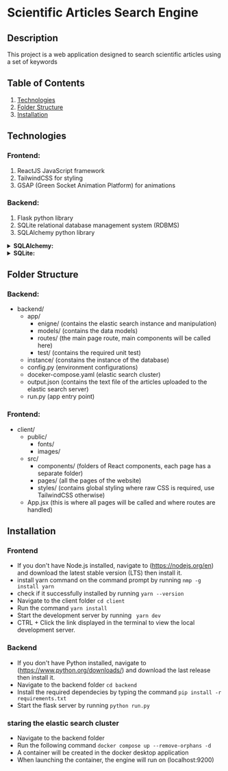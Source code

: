 # Scientific Articles Search Engine

## Description
This project is a web application designed to search scientific articles using a set of keywords

## Table of Contents

1. [Technologies](#technologies)
2. [Folder Structure](#folder-structure)
3. [Installation](#installation)

## Technologies
### Frontend:
  1. ReactJS JavaScript framework
  2. TailwindCSS for styling
  3. GSAP (Green Socket Animation Platform) for animations

### Backend:
  1. Flask python library
  2. SQLite relational database management system (RDBMS)
  3. SQLAlchemy python library

   <details>
  <summary><strong>SQLAlchemy:</strong></summary>

  SQLAlchemy is an SQL toolkit and Object-Relational Mapping (ORM) library for Python. It provides a set of high-level APIs for interacting with relational databases. With SQLAlchemy, you can use Python classes to represent database tables and perform database operations in an object-oriented manner.

  [Learn more about SQLAlchemy](https://www.sqlalchemy.org/)
</details>

<details>
  <summary><strong>SQLite:</strong></summary>

  SQLite is a self-contained, serverless, and zero-configuration relational database management system (RDBMS). It's an excellent choice for embedded systems and applications that don't require a separate database server. SQLite is the default database engine used by SQLAlchemy in this project.

  [Learn more about SQLite](https://www.sqlite.org/)
</details>

## Folder Structure
### Backend:
- backend/
  - app/
    - enigne/        (contains the elastic search instance and manipulation)
    - models/        (contains the data models)
    - routes/        (the main page route, main components will be called here)
    - test/          (contains the required unit test)
  - instance/      (constains the instance of the database)
  - config.py         (environment configurations)
  - doceker-compose.yaml (elastic search cluster)
  - output.json      (contains the text file of the articles uploaded to the elastic search server)
  - run.py            (app entry point)


### Frontend:
- client/
  - public/
    - fonts/         
    - images/        
  - src/
    - components/    (folders of React components, each page has a separate folder)
    - pages/         (all the pages of the website)
    - styles/        (contains global styling where raw CSS is required, use TailwindCSS otherwise)
  - App.jsx            (this is where all pages will be called and where routes are handled)


## Installation
### Frontend
  - If you don't have Node.js installed, navigate to (https://nodejs.org/en) and download the latest stable version (LTS) then install it.
  - install yarn command on the command prompt by running
    ```nmp -g install yarn ```
  - check if it successfully installed by running
    ``` yarn --version ```
  - Navigate to the client folder
    ``` cd client ```
  - Run the command
    ``` yarn install ```
  - Start the development server by running
    ``` yarn dev```
  - CTRL + Click the link displayed in the terminal to view the local development server.

### Backend
  - If you don't have Python installed, navigate to (https://www.python.org/downloads/) and download the last release then install it.
  - Navigate to the backend folder
     ``` cd backend ```
  - Install the required dependecies by typing the command
     ``` pip install -r requirements.txt ```
  - Start the flask server by running
     ``` python run.py ```

### staring the elastic search cluster
  - Navigate to the backend folder
  - Run the following command 
    ```docker compose up --remove-orphans -d```
- A container will be created in the docker desktop application
- When launching the container, the engine will run on (localhost:9200)
  
